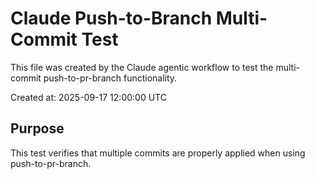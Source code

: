 # Claude Push-to-Branch Multi-Commit Test

This file was created by the Claude agentic workflow to test the multi-commit push-to-pr-branch functionality.

Created at: 2025-09-17 12:00:00 UTC

## Purpose
This test verifies that multiple commits are properly applied when using push-to-pr-branch.